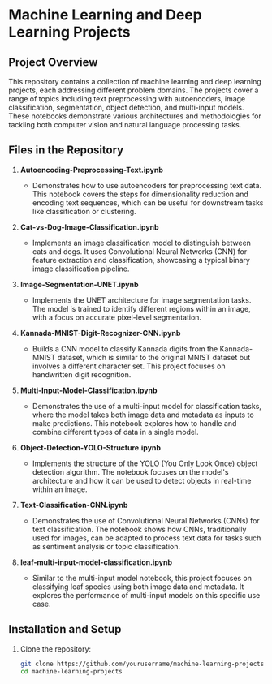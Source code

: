 # Machine Learning and Deep Learning Projects

## Project Overview
This repository contains a collection of machine learning and deep learning projects, each addressing different problem domains. The projects cover a range of topics including text preprocessing with autoencoders, image classification, segmentation, object detection, and multi-input models. These notebooks demonstrate various architectures and methodologies for tackling both computer vision and natural language processing tasks.

## Files in the Repository

1. **Autoencoding-Preprocessing-Text.ipynb**
   - Demonstrates how to use autoencoders for preprocessing text data. This notebook covers the steps for dimensionality reduction and encoding text sequences, which can be useful for downstream tasks like classification or clustering.

2. **Cat-vs-Dog-Image-Classification.ipynb**
   - Implements an image classification model to distinguish between cats and dogs. It uses Convolutional Neural Networks (CNN) for feature extraction and classification, showcasing a typical binary image classification pipeline.

3. **Image-Segmentation-UNET.ipynb**
   - Implements the UNET architecture for image segmentation tasks. The model is trained to identify different regions within an image, with a focus on accurate pixel-level segmentation.

4. **Kannada-MNIST-Digit-Recognizer-CNN.ipynb**
   - Builds a CNN model to classify Kannada digits from the Kannada-MNIST dataset, which is similar to the original MNIST dataset but involves a different character set. This project focuses on handwritten digit recognition.

5. **Multi-Input-Model-Classification.ipynb**
   - Demonstrates the use of a multi-input model for classification tasks, where the model takes both image data and metadata as inputs to make predictions. This notebook explores how to handle and combine different types of data in a single model.

6. **Object-Detection-YOLO-Structure.ipynb**
   - Implements the structure of the YOLO (You Only Look Once) object detection algorithm. The notebook focuses on the model's architecture and how it can be used to detect objects in real-time within an image.

7. **Text-Classification-CNN.ipynb**
   - Demonstrates the use of Convolutional Neural Networks (CNNs) for text classification. The notebook shows how CNNs, traditionally used for images, can be adapted to process text data for tasks such as sentiment analysis or topic classification.

8. **leaf-multi-input-model-classification.ipynb**
   - Similar to the multi-input model notebook, this project focuses on classifying leaf species using both image data and metadata. It explores the performance of multi-input models on this specific use case.

## Installation and Setup

1. Clone the repository:
   ```bash
   git clone https://github.com/yourusername/machine-learning-projects.git
   cd machine-learning-projects
